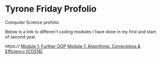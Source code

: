 # Tyrone Friday Profolio
Computer Science  profolio

Below is a link to differen't coding modules I have done in my first and start of second year.


https://
[Module 1: Further OOP](https://github.com/TyroneKF/Further-OOP)
[Module 1: Algorithms, Correctness & Efficiency [CO518]](github.com/TyroneKF/CO518---Algorithms-Correctness-Efficiency)

